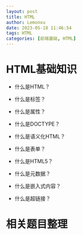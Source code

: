 ```yaml
---
layout: post
title: HTML
author: Lemonxu
date: 2023-05-18 11:46:54
tags: HTML
categories: [前端基础, HTML]
---
```


# HTML基础知识

- 什么是HTML？


- 什么是标签？

- 什么是属性？

- 什么是DOCTYPE？

- 什么是语义化HTML？


- 什么是表单？
- 什么是HTML5？
- 什么是元数据？
- 什么是嵌入式内容？
- 什么是超链接？

# 相关题目整理

